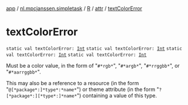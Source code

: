 [app](../../../index.md) / [nl.mpcjanssen.simpletask](../../index.md) / [R](../index.md) / [attr](index.md) / [textColorError](.)

# textColorError

`static val textColorError: `[`Int`](https://kotlinlang.org/api/latest/jvm/stdlib/kotlin/-int/index.html)
`static val textColorError: `[`Int`](https://kotlinlang.org/api/latest/jvm/stdlib/kotlin/-int/index.html)
`static val textColorError: `[`Int`](https://kotlinlang.org/api/latest/jvm/stdlib/kotlin/-int/index.html)
`static val textColorError: `[`Int`](https://kotlinlang.org/api/latest/jvm/stdlib/kotlin/-int/index.html)

Must be a color value, in the form of "`#*rgb*`", "`#*argb*`", "`#*rrggbb*`", or "`#*aarrggbb*`".

This may also be a reference to a resource (in the form "`@[*package*:]*type*:*name*`") or theme attribute (in the form "`?[*package*:][*type*:]*name*`") containing a value of this type.

